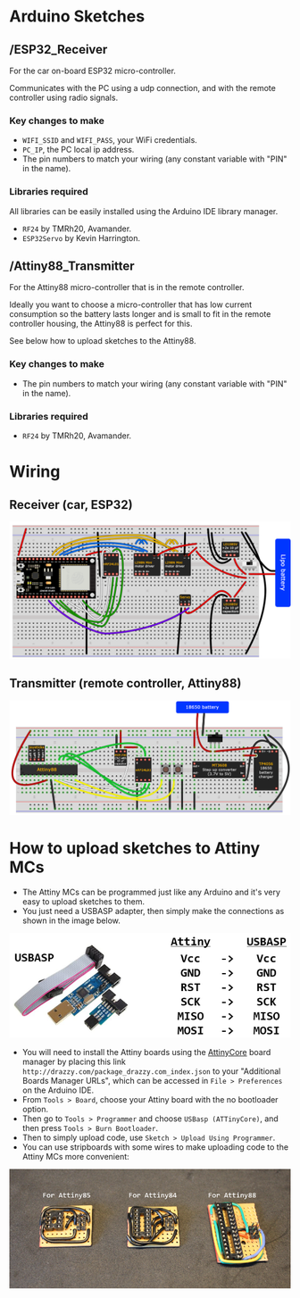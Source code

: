 # Arduino Sketches

## /ESP32_Receiver
For the car on-board ESP32 micro-controller.

Communicates with the PC using a udp connection, and with the remote controller using radio signals.

### Key changes to make
- `WIFI_SSID` and `WIFI_PASS`, your WiFi credentials.
- `PC_IP`, the PC local ip address.
- The pin numbers to match your wiring (any constant variable with "PIN" in the name).

### Libraries required
All libraries can be easily installed using the Arduino IDE library manager.

- `RF24` by TMRh20, Avamander.
- `ESP32Servo` by Kevin Harrington.


## /Attiny88_Transmitter
For the Attiny88 micro-controller that is in the remote controller.

Ideally you want to choose a micro-controller that has low current consumption so the battery lasts longer and is small to fit in the remote controller housing, the Attiny88 is perfect for this.

See below how to upload sketches to the Attiny88.

### Key changes to make
- The pin numbers to match your wiring (any constant variable with "PIN" in the name).

### Libraries required
- `RF24` by TMRh20, Avamander.


# Wiring
## Receiver (car, ESP32)
![](/readme_imgs/breadboard_receiver.png)

## Transmitter (remote controller, Attiny88)
![](/readme_imgs/breadboard_transmitter.png)


# How to upload sketches to Attiny MCs
- The Attiny MCs can be programmed just like any Arduino and it's very easy to upload sketches to them.
- You just need a USBASP adapter, then simply make the connections as shown in the image below.

![](/readme_imgs/usbasp.png)

- You will need to install the Attiny boards using the [AttinyCore](https://github.com/SpenceKonde/ATTinyCore) board manager by placing this link `http://drazzy.com/package_drazzy.com_index.json` to your "Additional Boards Manager URLs", which can be accessed in `File > Preferences` on the Arduino IDE.
- From `Tools > Board`, choose your Attiny board with the no bootloader option.
- Then go to `Tools > Programmer` and choose `USBasp (ATTinyCore)`, and then press `Tools > Burn Bootloader`.
- Then to simply upload code, use `Sketch > Upload Using Programmer`.
- You can use stripboards with some wires to make uploading code to the Attiny MCs more convenient:

![](/readme_imgs/attiny_stripboards.png)